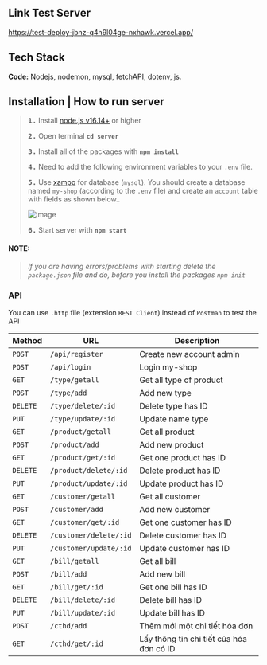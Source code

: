 ## Link Test Server

https://test-deploy-jbnz-q4h9l04ge-nxhawk.vercel.app/

## Tech Stack

**Code:** Nodejs, nodemon, mysql, fetchAPI, dotenv, js.

## Installation | How to run server

> **<kbd>1.</kbd>** Install [node.js v16.14+](https://nodejs.org/en) or higher
>
> **<kbd>2.</kbd>** Open terminal **`cd server`**
>
> **<kbd>3.</kbd>** Install all of the packages with **`npm install`**
>
> **<kbd>4.</kbd>** Need to add the following environment variables to your `.env` file.
>
> **<kbd>5.</kbd>** Use [xampp](https://www.apachefriends.org/download.html) for database (`mysql`). You should create a database named `my-shop` (according to the `.env` file) and create an `account` table with fields as shown below..
>
> 
> ![image](https://github.com/hcdman/My-Shop/assets/92797788/a36a2d00-0d3d-4c47-9139-75f7978a00e9)
>
> **<kbd>6.</kbd>** Start server with **`npm start`**

#### **NOTE:**

> _If you are having errors/problems with starting delete the `package.json` file and do, before you install the packages `npm init`_

### API

You can use `.http` file (extension `REST Client`) instead of `Postman` to test the API

| Method   | URL                    | Description                              |
| -------- | ---------------------- | ---------------------------------------- |
| `POST`   | `/api/register`        | Create new account admin                 |
| `POST`   | `/api/login`           | Login my-shop                            |
| `GET`    | `/type/getall`         | Get all type of product                  |
| `POST`   | `/type/add`            | Add new type                             |
| `DELETE` | `/type/delete/:id`     | Delete type has ID                       |
| `PUT`    | `/type/update/:id`     | Update name type                         |
| `GET`    | `/product/getall`      | Get all product                          |
| `POST`   | `/product/add`         | Add new product                          |
| `GET`    | `/product/get/:id`     | Get one product has ID                   |
| `DELETE` | `/product/delete/:id`  | Delete product has ID                    |
| `PUT`    | `/product/update/:id`  | Update product has ID                    |
| `GET`    | `/customer/getall`     | Get all customer                         |
| `POST`   | `/customer/add`        | Add new customer                         |
| `GET`    | `/customer/get/:id`    | Get one customer has ID                  |
| `DELETE` | `/customer/delete/:id` | Delete customer has ID                   |
| `PUT`    | `/customer/update/:id` | Update customer has ID                   |
| `GET`    | `/bill/getall`         | Get all bill                             |
| `POST`   | `/bill/add`            | Add new bill                             |
| `GET`    | `/bill/get/:id`        | Get one bill has ID                      |
| `DELETE` | `/bill/delete/:id`     | Delete bill has ID                       |
| `PUT`    | `/bill/update/:id`     | Update bill has ID                       |
| `POST`   | `/cthd/add`            | Thêm mới một chi tiết hóa đơn            |
| `GET`    | `/cthd/get/:id`        | Lấy thông tin chi tiết của hóa đơn có ID |
